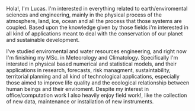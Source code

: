Hola!, I'm Lucas. 
I'm interested in everything related to earth/enviromental sciences and engineering, mainly in the physical process of the atmosphere, land, ice, ocean and all the process that those systems are coupled. Based upon the knowledge given by those fields i'm interested in all kind of applications meant to deal with the conservation of our planet and sustainable development.

I've studied enviromental and water resources engineering, and right now I'm finishing my MSc. in Meteorology and Climatology. Specifically I'm intersted
in physical based numerical and statistical models, and their applications in research, forecasts, risk managment, sustaintability,
territorial planning and all kind of technological applications, especially those aimed to improve life quality and the ecological relationship between human beings and their enviroment. Despite my interest in office/computation work I also heavily enjoy field work!, like the collection of new data, maintenance or installation of new instruments.

<!---
lgvivanco96/lgvivanco96 is a ✨ special ✨ repository because its `README.md` (this file) appears on your GitHub profile.
You can click the Preview link to take a look at your changes.
--->
